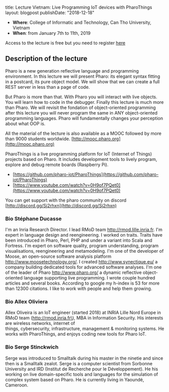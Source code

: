 title: Lecture Vietnam: Live Programming IoT devices with PharoThings
layout: blogpost
publishDate: "2018-12-18"

- **Where**: College of Informatic and Technology, Can Tho University, Vietnam
- **When**: from January 7th to 11th, 2019


Access to the lecture is free but you need to register [here](https://docs.google.com/forms/d/e/1FAIpQLScw4-VmmEchwNYIPrDzXPmy5do8phIqg6DMNt5IsPDGiRCYQA/viewform?fbclid=IwAR3qS9ZTA-d5zOT6RBaW8L5cqOIw4kG2S8lwbr7hhJkReRE7_B-zD0quFDI)

## Description of the lecture


Pharo is a new generation reflective language and programming environment. 
In this lecture we will present Pharo: its elegant syntax fitting in a postcard, its pure object model.
We will show that we can create a full REST server in less than a page of code.

But Pharo is more than that. With Pharo you will interact with live objects. You will learn how to code in the debugger.  Finally this lecture is much more than Pharo.
We will revisit the fondation of object-oriented programming after this lecture you will never program the same in ANY object-oriented programming languages. Pharo will fundamentally changes your perception about what OOP is. 

All the material of the lecture is also available as a MOOC followed by more than 9000 students worldwide. 
[http://mooc.pharo.org](http://mooc.pharo.org)

PharoThings is a live programming platform for IoT \(Internet of Things\) projects based on Pharo. It includes development tools to lively program, explore and debug remote boards \(Raspberry Pi\).

- [https://github.com/pharo-iot/PharoThings](https://github.com/pharo-iot/PharoThings)
- [https://www.youtube.com/watch?v=0H9of7PQet0](https://www.youtube.com/watch?v=0H9of7PQet0)


You can get support with the pharo community on discord [http://discord.gg/Sj2rhxn](http://discord.gg/Sj2rhxn)

### Bio Stéphane Ducasse


I'm an Inria Research Director. I lead RMoD team http://rmod.lille.inria.fr. I'm expert in language design 
and reengineering.  I worked on traits. Traits have been introduced in Pharo, Perl, PHP and under a variant into Scala and Fortress. I'm expert on software quality, program understanding, program visualisations, reengineering and metamodeling. I'm one of
the developer of Moose, an open-source software analysis platform http://www.moosetechnology.org/. 
I created http://www.synectique.eu/ a company building dedicated tools for advanced software analyses.
I'm one of the leader of Pharo  http://www.pharo.org/ a dynamic reflective object-oriented language supporting live programming.
I wrote couple hundred articles and several books. 
According to google my h-index is 53 for more than 12300 citations.
I like to work with people and help them growing. 

### Bio Allex Oliviera


Allex Oliveira is an IoT engineer \(started 2018\) at INRIA Lille Nord Europe in RMoD team \(http://rmod.inria.fr\), MBA in Information Security. His interests are wireless networks, internet of things, cybersecurity, infrastructure, management & monitoring systems. He works with PharoThings, and enjoys coding new tools for Pharo IoT.

### Bio Serge Stinckwich


Serge was introduced to Smalltalk during his master in the ninetie and since then is a Smalltalk zealot. Serge is a computer scientist from Sorbonne University and IRD \(Institut de Recherche pour le Développement\). He his working on live domain-specific tools
and languages for the simulation of complex system based on Pharo.
He is currently living in Yaoundé, Cameroon.
